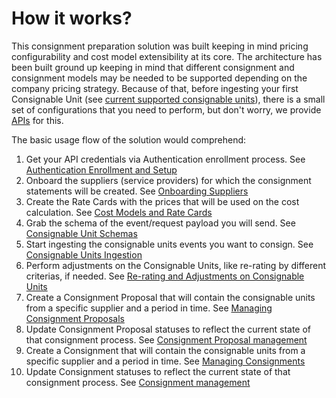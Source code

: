 # How it works?

This consignment preparation solution was built keeping in mind pricing configurability and cost model extensibility at its core. The architecture has been built ground up keeping in mind that different consignment and consignment models may be needed to be supported depending on the company pricing strategy. Because of that, before ingesting your first Consignable Unit (see [current supported consignable units](#supported-consignable)), there is a small set of configurations that you need to perform, but don't worry, we provide [APIs](#api-page) for this.

The basic usage flow of the solution would comprehend:

1. Get your API credentials via Authentication enrollment process. See [Authentication Enrollment and Setup](#authentication-enrollment)
2. Onboard the suppliers (service providers) for which the consignment statements will be created. See [Onboarding Suppliers](#onboarding-suppliers)
3. Create the Rate Cards with the prices that will be used on the cost calculation. See [Cost Models and Rate Cards](#cost-models-and-rate-cards)
4. Grab the schema of the event/request payload you will send. See [Consignable Unit Schemas](#consignable-unit-schemas)
5. Start ingesting the consignable units events you want to consign. See [Consignable Units Ingestion](#consignable-unit-ingestion)
6. Perform adjustments on the Consignable Units, like re-rating by different criterias, if needed. See [Re-rating and Adjustments on Consignable Units](#making-adjustments)
7. Create a Consignment Proposal that will contain the consignable units from a specific supplier and a period in time. See [Managing Consignment Proposals](#consignment-proposals)
8. Update Consignment Proposal statuses to reflect the current state of that consignment process. See [Consignment Proposal management](#consignment-proposal-management)
9. Create a Consignment that will contain the consignable units from a specific supplier and a period in time. See [Managing Consignments](#consignments)
10. Update Consignment statuses to reflect the current state of that consignment process. See [Consignment management](#consignment-management)